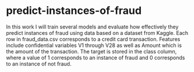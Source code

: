 # predict-instances-of-fraud

In this work I will train several models and evaluate how effectively they predict instances of fraud using data based on a dataset from Kaggle.   Each row in fraud_data.csv corresponds to a credit card transaction. Features include confidential variables V1 through V28 as well as Amount which is the amount of the transaction. The target is stored in the class column, where a value of 1 corresponds to an instance of fraud and 0 corresponds to an instance of not fraud.
